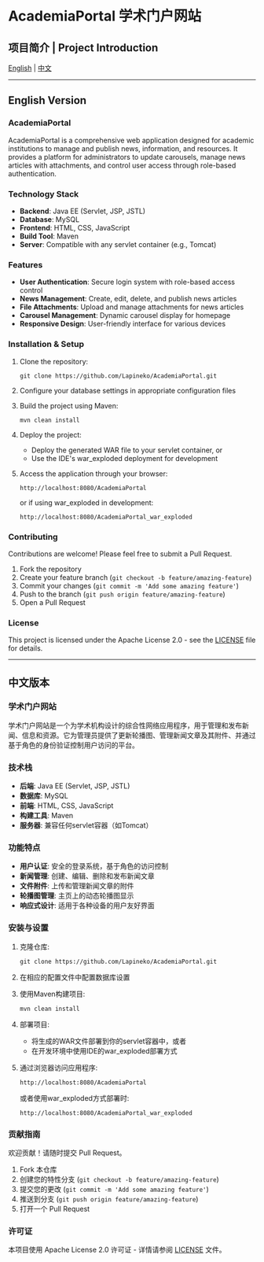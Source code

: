 # AcademiaPortal 学术门户网站

## 项目简介 | Project Introduction

[English](#english-version) | [中文](#chinese-version)

---

<a name="english-version"></a>
## English Version

### AcademiaPortal

AcademiaPortal is a comprehensive web application designed for academic institutions to manage and publish news, information, and resources. It provides a platform for administrators to update carousels, manage news articles with attachments, and control user access through role-based authentication.

### Technology Stack

- **Backend**: Java EE (Servlet, JSP, JSTL)
- **Database**: MySQL
- **Frontend**: HTML, CSS, JavaScript
- **Build Tool**: Maven
- **Server**: Compatible with any servlet container (e.g., Tomcat)

### Features

- **User Authentication**: Secure login system with role-based access control
- **News Management**: Create, edit, delete, and publish news articles
- **File Attachments**: Upload and manage attachments for news articles
- **Carousel Management**: Dynamic carousel display for homepage
- **Responsive Design**: User-friendly interface for various devices

### Installation & Setup

1. Clone the repository:
   ```
   git clone https://github.com/Lapineko/AcademiaPortal.git
   ```

2. Configure your database settings in appropriate configuration files

3. Build the project using Maven:
   ```
   mvn clean install
   ```

4. Deploy the project:
   - Deploy the generated WAR file to your servlet container, or
   - Use the IDE's war_exploded deployment for development

5. Access the application through your browser:
   ```
   http://localhost:8080/AcademiaPortal
   ```
   or if using war_exploded in development:
   ```
   http://localhost:8080/AcademiaPortal_war_exploded
   ```

### Contributing

Contributions are welcome! Please feel free to submit a Pull Request.

1. Fork the repository
2. Create your feature branch (`git checkout -b feature/amazing-feature`)
3. Commit your changes (`git commit -m 'Add some amazing feature'`)
4. Push to the branch (`git push origin feature/amazing-feature`)
5. Open a Pull Request

### License

This project is licensed under the Apache License 2.0 - see the [LICENSE](LICENSE) file for details.

---

<a name="chinese-version"></a>
## 中文版本

### 学术门户网站

学术门户网站是一个为学术机构设计的综合性网络应用程序，用于管理和发布新闻、信息和资源。它为管理员提供了更新轮播图、管理新闻文章及其附件、并通过基于角色的身份验证控制用户访问的平台。

### 技术栈

- **后端**: Java EE (Servlet, JSP, JSTL)
- **数据库**: MySQL
- **前端**: HTML, CSS, JavaScript
- **构建工具**: Maven
- **服务器**: 兼容任何servlet容器（如Tomcat）

### 功能特点

- **用户认证**: 安全的登录系统，基于角色的访问控制
- **新闻管理**: 创建、编辑、删除和发布新闻文章
- **文件附件**: 上传和管理新闻文章的附件
- **轮播图管理**: 主页上的动态轮播图显示
- **响应式设计**: 适用于各种设备的用户友好界面

### 安装与设置

1. 克隆仓库:
   ```
   git clone https://github.com/Lapineko/AcademiaPortal.git
   ```

2. 在相应的配置文件中配置数据库设置

3. 使用Maven构建项目:
   ```
   mvn clean install
   ```

4. 部署项目:
   - 将生成的WAR文件部署到你的servlet容器中，或者
   - 在开发环境中使用IDE的war_exploded部署方式

5. 通过浏览器访问应用程序:
   ```
   http://localhost:8080/AcademiaPortal
   ```
   或者使用war_exploded方式部署时:
   ```
   http://localhost:8080/AcademiaPortal_war_exploded
   ```

### 贡献指南

欢迎贡献！请随时提交 Pull Request。

1. Fork 本仓库
2. 创建您的特性分支 (`git checkout -b feature/amazing-feature`)
3. 提交您的更改 (`git commit -m 'Add some amazing feature'`)
4. 推送到分支 (`git push origin feature/amazing-feature`)
5. 打开一个 Pull Request

### 许可证

本项目使用 Apache License 2.0 许可证 - 详情请参阅 [LICENSE](LICENSE) 文件。 